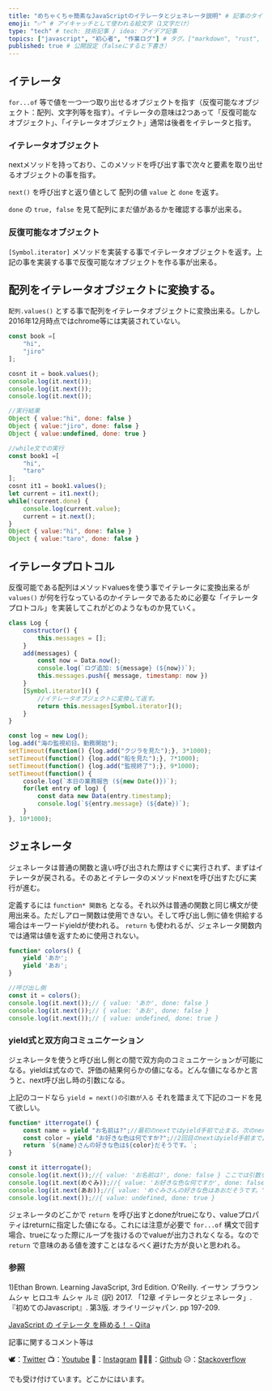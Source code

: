 ```yaml
---
title: "めちゃくちゃ簡素なJavaScriptのイテレータとジェネレータ説明" # 記事のタイトル
emoji: "✅" # アイキャッチとして使われる絵文字（1文字だけ）
type: "tech" # tech: 技術記事 / idea: アイデア記事
topics: ["javascript", "初心者", "作業ログ"] # タグ。["markdown", "rust", "aws"]のように指定する
published: true # 公開設定（falseにすると下書き）
---
```


## イテレータ

`for...of` 等で値を一つ一つ取り出せるオブジェクトを指す（反復可能なオブジェクト：配列、文字列等を指す）。イテレータの意味は2つあって「反復可能なオブジェクト」、「イテレータオブジェクト」通常は後者をイテレータと指す。

### イテレータオブジェクト

nextメソッドを持っており、このメソッドを呼び出す事で次々と要素を取り出せるオブジェクトの事を指す。

`next()` を呼び出すと返り値として 配列の値 `value` と `done` を返す。

`done` の `true, false` を見て配列にまだ値があるかを確認する事が出来る。

### 反復可能なオブジェクト

`[Symbol.iterator]` メソッドを実装する事でイテレータオブジェクトを返す。上記の事を実装する事で反復可能なオブジェクトを作る事が出来る。

## 配列をイテレータオブジェクトに変換する。

`配列.values()` とする事で配列をイテレータオブジェクトに変換出来る。しかし2016年12月時点ではchrome等には実装されていない。

```jsx
const book =[
	"hi",
	"jiro"
];

cosnt it = book.values();
console.log(it.next());
console.log(it.next());
console.log(it.next());

//実行結果
Object { value:"hi", done: false }
Object { value:"jiro", done: false }
Object { value:undefined, done: true }

//while文での実行
const book1 =[
	"hi",
	"taro"
];
cosnt it1 = book1.values();
let current = it1.next();
while(!current.done) {
	console.log(current.value);
	current = it.next();
}
Object { value:"hi", done: false }
Object { value:"taro", done: false }

```

## イテレータプロトコル

反復可能である配列はメソッドvaluesを使う事でイテレータに変換出来るが `values()` が何を行なっているのかイテレータであるために必要な「イテレータプロトコル」を実装してこれがどのようなものか見ていく。

```jsx
class Log {
	constructor() {
		this.messages = [];
	}
	add(messages) {
		const now = Data.now();
		console.log(`ログ追加: ${message} (${now})`);
		this.messages.push({ message, timestamp: now })
	}
	[Symbol.iterator]() {
		//イテレータオブジェクトに変換して返す。
		return this.messages[Symbol.iterator]();
	}
}

const log = new Log();
log.add("海の監視初日。勤務開始");
setTimeout(function() {log.add("クジラを見た");}, 3*1000);
setTimeout(function() {log.add("船を見た");}, 7*1000);
setTimeout(function() {log.add("監視終了");}, 9*1000);
setTimeout(function() {
	cosole.log(`本日の業務報告 (${new Date()})`);
	for(let entry of log) {
		const data new Data(entry.timestamp);
		console.log(`${entry.message} (${date})`);
	}
}, 10*1000);
```

## ジェネレータ

ジェネレータは普通の関数と違い呼び出された際はすぐに実行されず、まずはイテレータが戻される。そのあとイテレータのメソッドnextを呼び出すたびに実行が進む。

定義するには `function* 関数名` となる。それ以外は普通の関数と同じ構文が使用出来る。ただしアロー関数は使用できない。そして呼び出し側に値を供給する場合はキーワードyieldが使われる。 `return` も使われるが、ジェネレータ関数内では通常は値を返すために使用されない。

```jsx
function* colors() {
	yield 'あか';
	yield 'あお';
}

//呼び出し側
const it = colors();
console.log(it.next());// { value: 'あか', done: false }
console.log(it.next());// { value: 'あお', done: false }
console.log(it.next());// { value: undefined, done: true }

```

### yield式と双方向コミュニケーション

ジェネレータを使うと呼び出し側との間で双方向のコミュニケーションが可能になる。yieldは式なので、評価の結果何らかの値になる。どんな値になるかと言うと、next呼び出し時の引数になる。

上記のコードなら `yield = next()の引数が入る`  それを踏まえて下記のコードを見て欲しい。

```jsx
function* itterrogate() {
	const name = yield "お名前は?";//最初のnextではyield手前で止まる。次のnextの時にyieldに引数を返してnameに代入される。
	const color = yield "お好きな色は何ですか?";//2回目のnextはyield手前まで止まる。3回目のnextでcolorに引数が代入される。
	return `${name}さんの好きな色は${color}だそうです。`;
}

const it itterrogate();
console.log(it.next());//{ value: 'お名前は?', done: false } ここでは引数を渡しても無視される。
console.log(it.next(めぐみ));//{ value: 'お好きな色な何ですか', done: false }
console.log(it.next(あお));//{ value: 'めぐみさんの好きな色はあおだそうです。', done: true }
console.log(it.next());//{ value: undefined, done: true }
```

ジェネレータのどこかで `return` を呼び出すとdoneがtrueになり、valueプロパティはreturnに指定した値になる。これには注意が必要で `for...of` 構文で回す場合、trueになった際にループを抜けるのでvalueが出力されなくなる。なので `return` で意味のある値を渡すことはなるべく避けた方が良いと思われる。

### 参照

1)Ethan Brown. Learning JavaScript, 3rd Edition. O'Reilly. イーサン ブラウン ムシャ ヒロユキ ムシャ ルミ (訳) 2017. 「12章 イテレータとジェネレータ」.『初めてのJavascript』. 第3版. オライリージャパン. pp 197-209.

[JavaScript の イテレータ を極める！ - Qiita](https://qiita.com/kura07/items/cf168a7ea20e8c2554c6)

記事に関するコメント等は

🕊：[Twitter](https://twitter.com/Unemployed_jp)
📺：[Youtube](https://www.youtube.com/channel/UCT3wLdiZS3Gos87f9fu4EOQ/featured?view_as=subscriber)
📸：[Instagram](https://www.instagram.com/unemployed_jp/)
👨🏻‍💻：[Github](https://github.com/wimpykid719?tab=repositories)
😥：[Stackoverflow](https://ja.stackoverflow.com/users/edit/22565)

でも受け付けています。どこかにはいます。